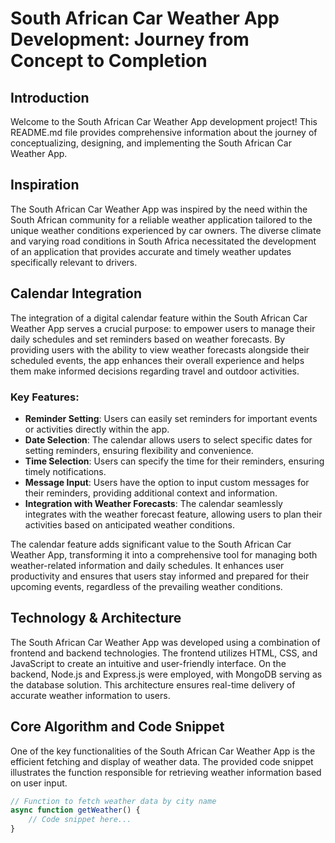 # South African Car Weather App Development: Journey from Concept to Completion

## Introduction
Welcome to the South African Car Weather App development project! This README.md file provides comprehensive information about the journey of conceptualizing,
designing, and implementing the South African Car Weather App.

## Inspiration
The South African Car Weather App was inspired by the need within the South African community for a reliable weather application tailored to the unique weather conditions experienced by car owners. 
The diverse climate and varying road conditions in South Africa necessitated the development of an application that provides accurate and timely weather updates specifically relevant to drivers.

## Calendar Integration
The integration of a digital calendar feature within the South African Car Weather App serves a crucial purpose: to empower users to manage their daily schedules and
set reminders based on weather forecasts. By providing users with the ability to view weather forecasts alongside their scheduled events, the app enhances their overall experience and
helps them make informed decisions regarding travel and outdoor activities.

### Key Features:
- **Reminder Setting**: Users can easily set reminders for important events or activities directly within the app.
- **Date Selection**: The calendar allows users to select specific dates for setting reminders, ensuring flexibility and convenience.
- **Time Selection**: Users can specify the time for their reminders, ensuring timely notifications.
- **Message Input**: Users have the option to input custom messages for their reminders, providing additional context and information.
- **Integration with Weather Forecasts**: The calendar seamlessly integrates with the weather forecast feature, allowing users to plan their activities based on anticipated weather conditions.

The calendar feature adds significant value to the South African Car Weather App, transforming it into a comprehensive tool for managing both weather-related information and daily schedules.
It enhances user productivity and ensures that users stay informed and prepared for their upcoming events, regardless of the prevailing weather conditions.


## Technology & Architecture
The South African Car Weather App was developed using a combination of frontend and backend technologies. The frontend utilizes HTML, CSS, and JavaScript to create an intuitive and user-friendly interface. 
On the backend, Node.js and Express.js were employed, with MongoDB serving as the database solution. This architecture ensures real-time delivery of accurate weather information to users.

## Core Algorithm and Code Snippet
One of the key functionalities of the South African Car Weather App is the efficient fetching and display of weather data. 
The provided code snippet illustrates the function responsible for retrieving weather information based on user input.

```javascript
// Function to fetch weather data by city name
async function getWeather() {
    // Code snippet here...
}
